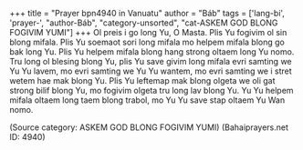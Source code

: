 +++
title = "Prayer bpn4940 in Vanuatu"
author = "Báb"
tags = ['lang-bi', 'prayer-', "author-Báb", "category-unsorted", "cat-ASKEM  GOD  BLONG  FOGIVIM  YUMI"]
+++
Ol preis i go long Yu, O Masta.  Plis Yu fogivim ol sin blong mifala.  Plis Yu soemaot sori long mifala mo helpem mifala blong go bak long Yu.  Plis Yu helpem mifala blong hang strong oltaem long Yu nomo.  Tru long ol blesing blong Yu, plis Yu save givim long mifala evri samting we Yu Yu lavem, mo evri samting we Yu Yu wantem, mo evri samting we i stret wetem hae mak blong Yu.  Plis Yu leftemap mak blong olgeta we oli gat strong bilif blong Yu, mo fogivim olgeta tru long lav blong Yu.
Yu Yu helpem mifala oltaem long taem blong trabol, mo Yu Yu save stap oltaem Yu Wan nomo.

(Source category: ASKEM  GOD  BLONG  FOGIVIM  YUMI)
(Bahaiprayers.net ID: 4940)
